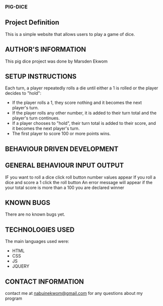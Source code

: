 ### PIG-DICE
## Project Definition
This is a simple website that allows users to play a game of dice.

## AUTHOR'S INFORMATION
This pig dice project was done by Marsden Ekwom

## SETUP INSTRUCTIONS
Each turn, a player repeatedly rolls a die until either a 1 is rolled or the player decides to "hold":

* If the player rolls a 1, they score nothing and it becomes the next player's turn.
* If the player rolls any other number, it is added to their turn total and the player's turn continues.
* If a player chooses to "hold", their turn total is added to their score, and it becomes the next player's turn.
* The first player to score 100 or more points wins.


## BEHAVIOUR DRIVEN DEVELOPMENT
## GENERAL BEHAVIOUR	INPUT	OUTPUT
IF you want to roll a dice	click roll button	number values appear
If you roll a dice and score a 1	click the roll button	An error message will appear
if the your total score is more than a 100 you are declared winner
## KNOWN BUGS
There are no known bugs yet.

## TECHNOLOGIES USED
The main languages used were:
* HTML
* CSS
* JS
* JQUERY

## CONTACT INFORMATION
contact me at nabuinekwom@gmail.com for any questions about my program
